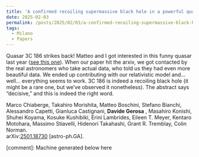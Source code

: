 ```yaml
---
title: 'A confirmed recoiling supermassive black hole in a powerful quasar'
date: 2025-02-03
permalink: /posts/2025/02/03/a-confirmed-recoiling-supermassive-black-hole-in-a-powerful-quasar
tags:
  - Milano
  - Papers
---
```


Quasar 3C 186 strikes back! Matteo and I got interested in this funny quasar last year ([see this one](<../../../../../index.html?p=5769>)). When our paper hit the arxiv, we got contacted by the real astronomers who take actual data, who told us they had even more beautiful data. We ended up contributing with our relativistic model and… well… everything seems to work. 3C 186 is indeed a recoiling black hole (it might be a rare one, but we’ve observed it nonetheless). The abstract says “decisive,” and this is indeed the right word.

Marco Chiaberge, Takahiro Morishita, Matteo Boschini, Stefano Bianchi, Alessandro Capetti, Gianluca Castignani, **Davide Gerosa** , Masahiro Konishi, Shuhei Koyama, Kosuke Kushibiki, Erini Lambrides, Eileen T. Meyer, Kentaro Motohara, Massimo Stiavelli, Hidenori Takahashi, Grant R. Tremblay, Colin Norman.  
arXiv:[](<https://arxiv.org/abs/2204.00026>)[](<https://arxiv.org/abs/2204.03423>)[2501.18730](<https://arxiv.org/abs/2501.18730>) [astro-ph.GA].

[comment]: Machine generated below here
